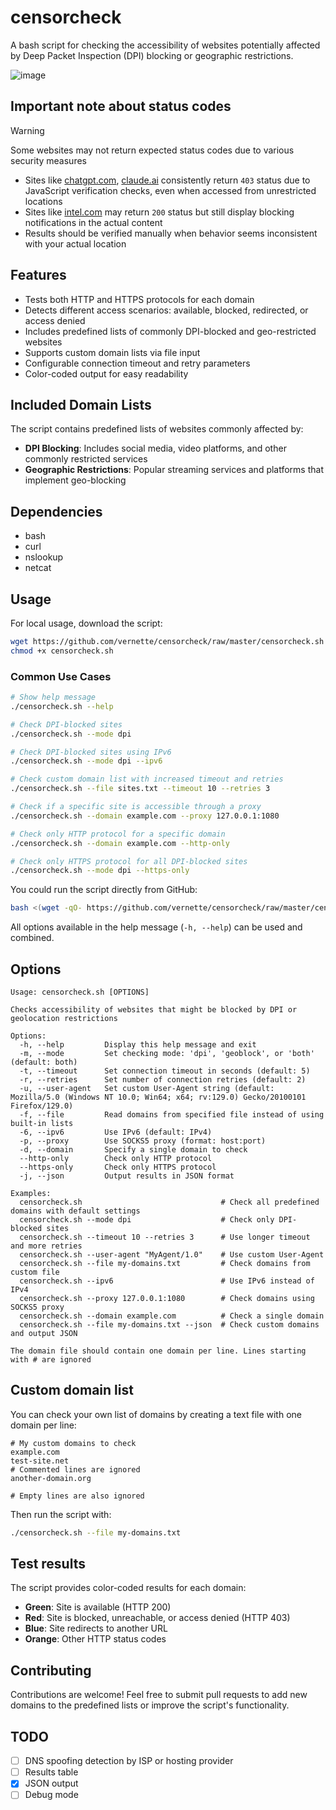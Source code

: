 # censorcheck

A bash script for checking the accessibility of websites potentially affected by Deep Packet Inspection (DPI) blocking or geographic restrictions.

![image](https://i.imgur.com/mQvcta0.png)

## Important note about status codes

> [!WARNING]
> Some websites may not return expected status codes due to various security measures

- Sites like [chatgpt.com](https://chatgpt.com), [claude.ai](https://claude.ai) consistently return `403` status due to JavaScript verification checks, even when accessed from unrestricted locations
- Sites like [intel.com](https://intel.com) may return `200` status but still display blocking notifications in the actual content
- Results should be verified manually when behavior seems inconsistent with your actual location

## Features

- Tests both HTTP and HTTPS protocols for each domain
- Detects different access scenarios: available, blocked, redirected, or access denied
- Includes predefined lists of commonly DPI-blocked and geo-restricted websites
- Supports custom domain lists via file input
- Configurable connection timeout and retry parameters
- Color-coded output for easy readability

## Included Domain Lists

The script contains predefined lists of websites commonly affected by:

- **DPI Blocking**: Includes social media, video platforms, and other commonly restricted services
- **Geographic Restrictions**: Popular streaming services and platforms that implement geo-blocking

## Dependencies

- bash
- curl
- nslookup
- netcat

## Usage

For local usage, download the script:

```bash
wget https://github.com/vernette/censorcheck/raw/master/censorcheck.sh
chmod +x censorcheck.sh
```

### Common Use Cases

```bash
# Show help message
./censorcheck.sh --help

# Check DPI-blocked sites
./censorcheck.sh --mode dpi

# Check DPI-blocked sites using IPv6
./censorcheck.sh --mode dpi --ipv6

# Check custom domain list with increased timeout and retries
./censorcheck.sh --file sites.txt --timeout 10 --retries 3

# Check if a specific site is accessible through a proxy
./censorcheck.sh --domain example.com --proxy 127.0.0.1:1080

# Check only HTTP protocol for a specific domain
./censorcheck.sh --domain example.com --http-only

# Check only HTTPS protocol for all DPI-blocked sites
./censorcheck.sh --mode dpi --https-only
```

You could run the script directly from GitHub:

```bash
bash <(wget -qO- https://github.com/vernette/censorcheck/raw/master/censorcheck.sh) --mode dpi
```

All options available in the help message (`-h, --help`) can be used and combined.

## Options

```
Usage: censorcheck.sh [OPTIONS]

Checks accessibility of websites that might be blocked by DPI or geolocation restrictions

Options:
  -h, --help         Display this help message and exit
  -m, --mode         Set checking mode: 'dpi', 'geoblock', or 'both' (default: both)
  -t, --timeout      Set connection timeout in seconds (default: 5)
  -r, --retries      Set number of connection retries (default: 2)
  -u, --user-agent   Set custom User-Agent string (default: Mozilla/5.0 (Windows NT 10.0; Win64; x64; rv:129.0) Gecko/20100101 Firefox/129.0)
  -f, --file         Read domains from specified file instead of using built-in lists
  -6, --ipv6         Use IPv6 (default: IPv4)
  -p, --proxy        Use SOCKS5 proxy (format: host:port)
  -d, --domain       Specify a single domain to check
  --http-only        Check only HTTP protocol
  --https-only       Check only HTTPS protocol
  -j, --json         Output results in JSON format

Examples:
  censorcheck.sh                               # Check all predefined domains with default settings
  censorcheck.sh --mode dpi                    # Check only DPI-blocked sites
  censorcheck.sh --timeout 10 --retries 3      # Use longer timeout and more retries
  censorcheck.sh --user-agent "MyAgent/1.0"    # Use custom User-Agent
  censorcheck.sh --file my-domains.txt         # Check domains from custom file
  censorcheck.sh --ipv6                        # Use IPv6 instead of IPv4
  censorcheck.sh --proxy 127.0.0.1:1080        # Check domains using SOCKS5 proxy
  censorcheck.sh --domain example.com          # Check a single domain
  censorcheck.sh --file my-domains.txt --json  # Check custom domains and output JSON

The domain file should contain one domain per line. Lines starting with # are ignored
```

## Custom domain list

You can check your own list of domains by creating a text file with one domain per line:

```
# My custom domains to check
example.com
test-site.net
# Commented lines are ignored
another-domain.org

# Empty lines are also ignored
```

Then run the script with:

```bash
./censorcheck.sh --file my-domains.txt
```

## Test results

The script provides color-coded results for each domain:

- **Green**: Site is available (HTTP 200)
- **Red**: Site is blocked, unreachable, or access denied (HTTP 403)
- **Blue**: Site redirects to another URL
- **Orange**: Other HTTP status codes

## Contributing

Contributions are welcome! Feel free to submit pull requests to add new domains to the predefined lists or improve the script's functionality.

## TODO

- [ ] DNS spoofing detection by ISP or hosting provider
- [ ] Results table
- [x] JSON output
- [ ] Debug mode

